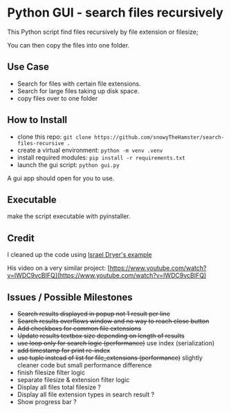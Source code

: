 # Python GUI - search files recursively

This Python script find files recursively by file extension or filesize;

You can then copy the files into one folder.

## Use Case

- Search for files with certain file extensions.
- Search for large files taking up disk space.
- copy files over to one folder

## How to Install

- clone this repo: `git clone https://github.com/snowyTheHamster/search-files-recursive .`
- create a virtual environment: `python -m venv .venv`
- install required modules: `pip install -r requirements.txt`
- launch the gui script: `python gui.py`

A gui app should open for you to use.

## Executable

make the script executable with pyinstaller.

## Credit

I cleaned up the code using [Israel Dryer's example](https://github.com/israel-dryer/File-Search-Engine/blob/master/file_search_engine.py)

His video on a very similar project: [https://www.youtube.com/watch?v=IWDC9vcBIFQ](https://www.youtube.com/watch?v=IWDC9vcBIFQ)

## Issues / Possible Milestones

- ~~Search results displayed in popup not 1 result per line~~
- ~~Search results overflows window and no way to reach close button~~
- ~~Add checkboxs for common file extensions~~
- ~~Update results textbox size depending on length of results~~
- ~~use loop only for search logic (performance)~~ use index (serialization)
- ~~add timestamp for print re-index~~
- ~~use tuple instead of list for file_extensions (performance)~~ slightly cleaner code but small performance difference
- finish filesize filter logic
- separate filesize & extension filter logic
- Display all files total filesize ?
- Display all file extension types in search result ?
- Show progress bar ?